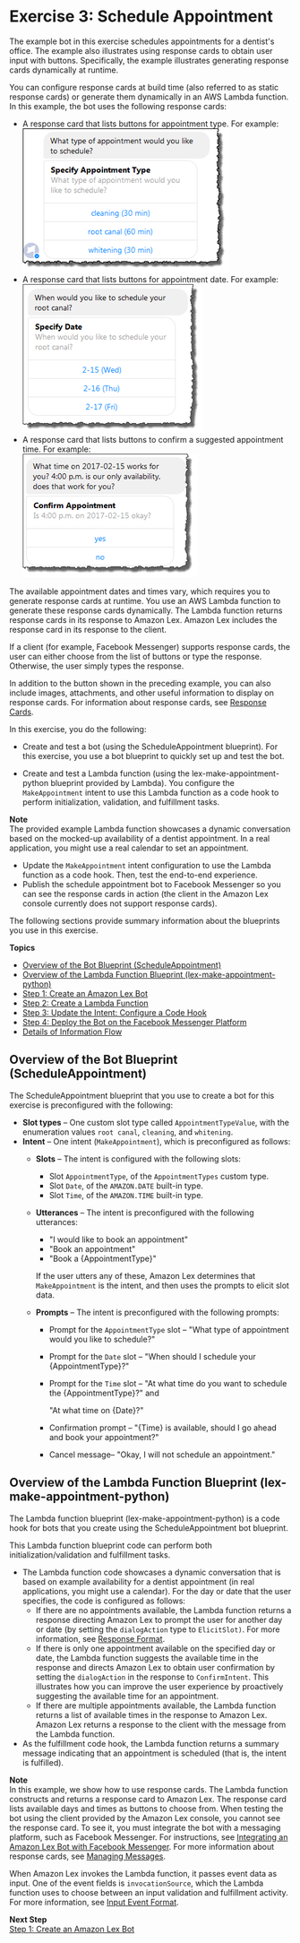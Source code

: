 # Exercise 3: Schedule Appointment

The example bot in this exercise schedules appointments for a dentist's office\. The example also illustrates using response cards to obtain user input with buttons\. Specifically, the example illustrates generating response cards dynamically at runtime\. 

You can configure response cards at build time \(also referred to as static response cards\) or generate them dynamically in an AWS Lambda function\. In this example, the bot uses the following response cards:
+ A response card that lists buttons for appointment type\. For example:  
![](../images/respcard-10.png)
+ A response card that lists buttons for appointment date\. For example:  
![](../images/respcard-20.png)
+ A response card that lists buttons to confirm a suggested appointment time\. For example:  
![](../images/respcard-30.png)

The available appointment dates and times vary, which requires you to generate response cards at runtime\. You use an AWS Lambda function to generate these response cards dynamically\. The Lambda function returns response cards in its response to Amazon Lex\. Amazon Lex includes the response card in its response to the client\. 

If a client \(for example, Facebook Messenger\) supports response cards, the user can either choose from the list of buttons or type the response\. Otherwise, the user simply types the response\.

In addition to the button shown in the preceding example, you can also include images, attachments, and other useful information to display on response cards\. For information about response cards, see [Response Cards](https://docs.aws.amazon.com/lex/latest/dg/howitworks-manage-prompts.html#msg-prompts-resp-card)\.

In this exercise, you do the following:
+ Create and test a bot \(using the ScheduleAppointment blueprint\)\. For this exercise, you use a bot blueprint to quickly set up and test the bot\.

+ Create and test a Lambda function \(using the lex\-make\-appointment\-python blueprint provided by Lambda\)\. You configure the `MakeAppointment` intent to use this Lambda function as a code hook to perform initialization, validation, and fulfillment tasks\.

**Note**  
The provided example Lambda function showcases a dynamic conversation based on the mocked\-up availability of a dentist appointment\. In a real application, you might use a real calendar to set an appointment\.

+ Update the `MakeAppointment` intent configuration to use the Lambda function as a code hook\. Then, test the end\-to\-end experience\. 
+ Publish the schedule appointment bot to Facebook Messenger so you can see the response cards in action \(the client in the Amazon Lex console currently does not support response cards\)\.

The following sections provide summary information about the blueprints you use in this exercise\.

**Topics**
+ [Overview of the Bot Blueprint \(ScheduleAppointment\)](#ex1-sch-appt-bp-summary-bot)
+ [Overview of the Lambda Function Blueprint \(lex\-make\-appointment\-python\)](#ex1-sch-appt-summary-lambda)
+ [Step 1: Create an Amazon Lex Bot](ex3-step1.md)
+ [Step 2: Create a Lambda Function](ex3-step2.md)
+ [Step 3: Update the Intent: Configure a Code Hook](ex3-step3.md)
+ [Step 4: Deploy the Bot on the Facebook Messenger Platform](ex3-step4.md)
+ [Details of Information Flow](ex3-step5.md)

## Overview of the Bot Blueprint \(ScheduleAppointment\)<a name="ex1-sch-appt-bp-summary-bot"></a>

The ScheduleAppointment blueprint that you use to create a bot for this exercise is preconfigured with the following:
+ **Slot types** – One custom slot type called `AppointmentTypeValue`, with the enumeration values `root canal`, `cleaning`, and `whitening`\.
+ **Intent** – One intent \(`MakeAppointment`\), which is preconfigured as follows:
  + **Slots** – The intent is configured with the following slots:
    + Slot `AppointmentType`, of the `AppointmentTypes` custom type\.
    + Slot `Date`, of the `AMAZON.DATE` built\-in type\.
    + Slot `Time`, of the `AMAZON.TIME` built\-in type\.
  + **Utterances** – The intent is preconfigured with the following utterances: 
    + "I would like to book an appointment"
    + "Book an appointment" 
    + "Book a \{AppointmentType\}"

    If the user utters any of these, Amazon Lex determines that `MakeAppointment` is the intent, and then uses the prompts to elicit slot data\.
  + **Prompts** – The intent is preconfigured with the following prompts:
    + Prompt for the `AppointmentType` slot – "What type of appointment would you like to schedule?"
    + Prompt for the `Date` slot – "When should I schedule your \{AppointmentType\}?"
    + Prompt for the `Time` slot – "At what time do you want to schedule the \{AppointmentType\}?" and 

      "At what time on \{Date\}?"
    + Confirmation prompt – "\{Time\} is available, should I go ahead and book your appointment?" 
    + Cancel message– "Okay, I will not schedule an appointment\."

## Overview of the Lambda Function Blueprint \(lex\-make\-appointment\-python\)<a name="ex1-sch-appt-summary-lambda"></a>

The Lambda function blueprint \(lex\-make\-appointment\-python\) is a code hook for bots that you create using the ScheduleAppointment bot blueprint\.

This Lambda function blueprint code can perform both initialization/validation and fulfillment tasks\. 
+ The Lambda function code showcases a dynamic conversation that is based on example availability for a dentist appointment \(in real applications, you might use a calendar\)\. For the day or date that the user specifies, the code is configured as follows:
  +  If there are no appointments available, the Lambda function returns a response directing Amazon Lex to prompt the user for another day or date \(by setting the `dialogAction` type to `ElicitSlot)`\. For more information, see [Response Format](lambda-input-response-format.md#using-lambda-response-format)\.
  + If there is only one appointment available on the specified day or date, the Lambda function suggests the available time in the response and directs Amazon Lex to obtain user confirmation by setting the `dialogAction` in the response to `ConfirmIntent`\. This illustrates how you can improve the user experience by proactively suggesting the available time for an appointment\. 
  + If there are multiple appointments available, the Lambda function returns a list of available times in the response to Amazon Lex\. Amazon Lex returns a response to the client with the message from the Lambda function\.
+ As the fulfillment code hook, the Lambda function returns a summary message indicating that an appointment is scheduled \(that is, the intent is fulfilled\)\.

**Note**  
In this example, we show how to use response cards\. The Lambda function constructs and returns a response card to Amazon Lex\. The response card lists available days and times as buttons to choose from\. When testing the bot using the client provided by the Amazon Lex console, you cannot see the response card\. To see it, you must integrate the bot with a messaging platform, such as Facebook Messenger\. For instructions, see [Integrating an Amazon Lex Bot with Facebook Messenger](fb-bot-association.md)\. For more information about response cards, see [Managing Messages](howitworks-manage-prompts.md)\. 

When Amazon Lex invokes the Lambda function, it passes event data as input\. One of the event fields is `invocationSource`, which the Lambda function uses to choose between an input validation and fulfillment activity\. For more information, see [Input Event Format](lambda-input-response-format.md#using-lambda-input-event-format)\.

**Next Step**  
[Step 1: Create an Amazon Lex Bot](ex3-step1.md)

